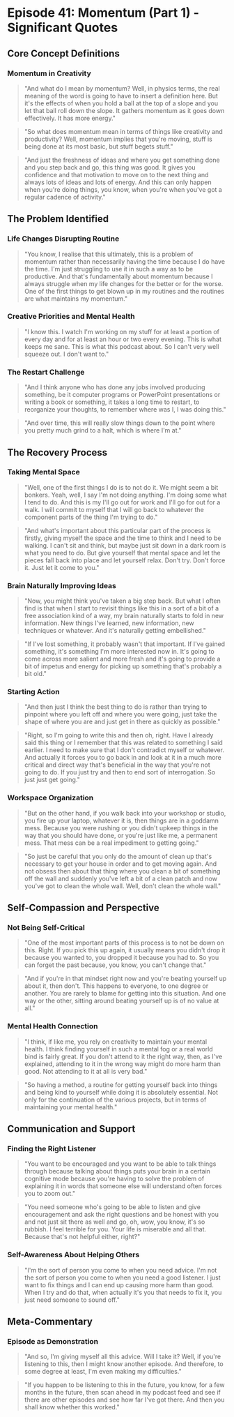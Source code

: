 # Episode 41: Momentum (Part 1) - Significant Quotes

## Core Concept Definitions

### Momentum in Creativity
> "And what do I mean by momentum? Well, in physics terms, the real meaning of the word is going to have to insert a definition here. But it's the effects of when you hold a ball at the top of a slope and you let that ball roll down the slope. It gathers momentum as it goes down effectively. It has more energy."

> "So what does momentum mean in terms of things like creativity and productivity? Well, momentum implies that you're moving, stuff is being done at its most basic, but stuff begets stuff."

> "And just the freshness of ideas and where you get something done and you step back and go, this thing was good. It gives you confidence and that motivation to move on to the next thing and always lots of ideas and lots of energy. And this can only happen when you're doing things, you know, when you're when you've got a regular cadence of activity."

## The Problem Identified

### Life Changes Disrupting Routine
> "You know, I realise that this ultimately, this is a problem of momentum rather than necessarily having the time because I do have the time. I'm just struggling to use it in such a way as to be productive. And that's fundamentally about momentum because I always struggle when my life changes for the better or for the worse. One of the first things to get blown up in my routines and the routines are what maintains my momentum."

### Creative Priorities and Mental Health
> "I know this. I watch I'm working on my stuff for at least a portion of every day and for at least an hour or two every evening. This is what keeps me sane. This is what this podcast about. So I can't very well squeeze out. I don't want to."

### The Restart Challenge
> "And I think anyone who has done any jobs involved producing something, be it computer programs or PowerPoint presentations or writing a book or something, it takes a long time to restart, to reorganize your thoughts, to remember where was I, I was doing this."

> "And over time, this will really slow things down to the point where you pretty much grind to a halt, which is where I'm at."

## The Recovery Process

### Taking Mental Space
> "Well, one of the first things I do is to not do it. We might seem a bit bonkers. Yeah, well, I say I'm not doing anything. I'm doing some what I tend to do. And this is my I'll go out for work and I'll go for out for a walk. I will commit to myself that I will go back to whatever the component parts of the thing I'm trying to do."

> "And what's important about this particular part of the process is firstly, giving myself the space and the time to think and I need to be walking. I can't sit and think, but maybe just sit down in a dark room is what you need to do. But give yourself that mental space and let the pieces fall back into place and let yourself relax. Don't try. Don't force it. Just let it come to you."

### Brain Naturally Improving Ideas
> "Now, you might think you've taken a big step back. But what I often find is that when I start to revisit things like this in a sort of a bit of a free association kind of a way, my brain naturally starts to fold in new information. New things I've learned, new information, new techniques or whatever. And it's naturally getting embellished."

> "If I've lost something, it probably wasn't that important. If I've gained something, it's something I'm more interested now in. It's going to come across more salient and more fresh and it's going to provide a bit of impetus and energy for picking up something that's probably a bit old."

### Starting Action
> "And then just I think the best thing to do is rather than trying to pinpoint where you left off and where you were going, just take the shape of where you are and just get in there as quickly as possible."

> "Right, so I'm going to write this and then oh, right. Have I already said this thing or I remember that this was related to something I said earlier. I need to make sure that I don't contradict myself or whatever. And actually it forces you to go back in and look at it in a much more critical and direct way that's beneficial in the way that you're not going to do. If you just try and then to end sort of interrogation. So just just get going."

### Workspace Organization
> "But on the other hand, if you walk back into your workshop or studio, you fire up your laptop, whatever it is, then things are in a goddamn mess. Because you were rushing or you didn't upkeep things in the way that you should have done, or you're just like me, a permanent mess. That mess can be a real impediment to getting going."

> "So just be careful that you only do the amount of clean up that's necessary to get your house in order and to get moving again. And not obsess then about that thing where you clean a bit of something off the wall and suddenly you've left a bit of a clean patch and now you've got to clean the whole wall. Well, don't clean the whole wall."

## Self-Compassion and Perspective

### Not Being Self-Critical
> "One of the most important parts of this process is to not be down on this. Right. If you pick this up again, it usually means you didn't drop it because you wanted to, you dropped it because you had to. So you can forget the past because, you know, you can't change that."

> "And if you're in that mindset right now and you're beating yourself up about it, then don't. This happens to everyone, to one degree or another. You are rarely to blame for getting into this situation. And one way or the other, sitting around beating yourself up is of no value at all."

### Mental Health Connection
> "I think, if like me, you rely on creativity to maintain your mental health. I think finding yourself in such a mental fog or a real world bind is fairly great. If you don't attend to it the right way, then, as I've explained, attending to it in the wrong way might do more harm than good. Not attending to it at all is very bad."

> "So having a method, a routine for getting yourself back into things and being kind to yourself while doing it is absolutely essential. Not only for the continuation of the various projects, but in terms of maintaining your mental health."

## Communication and Support

### Finding the Right Listener
> "You want to be encouraged and you want to be able to talk things through because talking about things puts your brain in a certain cognitive mode because you're having to solve the problem of explaining it in words that someone else will understand often forces you to zoom out."

> "You need someone who's going to be able to listen and give encouragement and ask the right questions and be honest with you and not just sit there as well and go, oh, wow, you know, it's so rubbish. I feel terrible for you. Your life is miserable and all that. Because that's not helpful either, right?"

### Self-Awareness About Helping Others
> "I'm the sort of person you come to when you need advice. I'm not the sort of person you come to when you need a good listener. I just want to fix things and I can end up causing more harm than good. When I try and do that, when actually it's you that needs to fix it, you just need someone to sound off."

## Meta-Commentary

### Episode as Demonstration
> "And so, I'm giving myself all this advice. Will I take it? Well, if you're listening to this, then I might know another episode. And therefore, to some degree at least, I'm even making my difficulties."

> "If you happen to be listening to this in the future, you know, for a few months in the future, then scan ahead in my podcast feed and see if there are other episodes and see how far I've got there. And then you shall know whether this worked."
